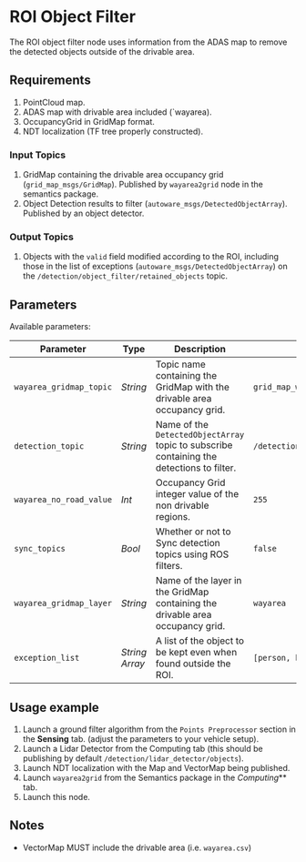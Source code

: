 # ROI Object Filter

The ROI object filter node uses information from the ADAS map to remove the detected objects outside of the drivable area.

## Requirements

1. PointCloud map.
1. ADAS map with drivable area included (`wayarea).
1. OccupancyGrid in GridMap format. 
1. NDT localization (TF tree properly constructed).

### Input Topics
1. GridMap containing the drivable area occupancy grid (`grid_map_msgs/GridMap`). Published by `wayarea2grid` node in the semantics package.
1. Object Detection results to filter (`autoware_msgs/DetectedObjectArray`). Published by an object detector.

### Output Topics
1. Objects with the `valid` field modified according to the ROI, including those in the list of exceptions (`autoware_msgs/DetectedObjectArray`) on the `/detection/object_filter/retained_objects` topic.

## Parameters

Available parameters:

|Parameter| Type| Description|Default|
----------|-----|--------|---|
|`wayarea_gridmap_topic`|*String*|Topic name containing the GridMap with the drivable area occupancy grid.|`grid_map_wayarea`|
|`detection_topic`|*String*|Name of the `DetectedObjectArray` topic to subscribe containing the detections to filter.|`/detection/lidar_detector/objects`|
|`wayarea_no_road_value`|*Int*|Occupancy Grid integer value of the non drivable regions.|`255`|
|`sync_topics`|*Bool*|Whether or not to Sync detection topics using ROS filters.|`false`|
|`wayarea_gridmap_layer`|*String*|Name of the layer in the GridMap containing the drivable area occupancy grid.|`wayarea`|
|`exception_list`|*String Array*|A list of the object to be kept even when found outside the ROI.|`[person, bicycle]`|

## Usage example

1. Launch a ground filter algorithm from the `Points Preprocessor` section in the **Sensing** tab. (adjust the parameters to your vehicle setup).
1. Launch a Lidar Detector from the Computing tab (this should be publishing by default `/detection/lidar_detector/objects`).
1. Launch NDT localization with the Map and VectorMap being published.
1. Launch `wayarea2grid` from the Semantics package in the  *Computing*** tab.
1. Launch this node.

## Notes

* VectorMap MUST include the drivable area (i.e. `wayarea.csv`)